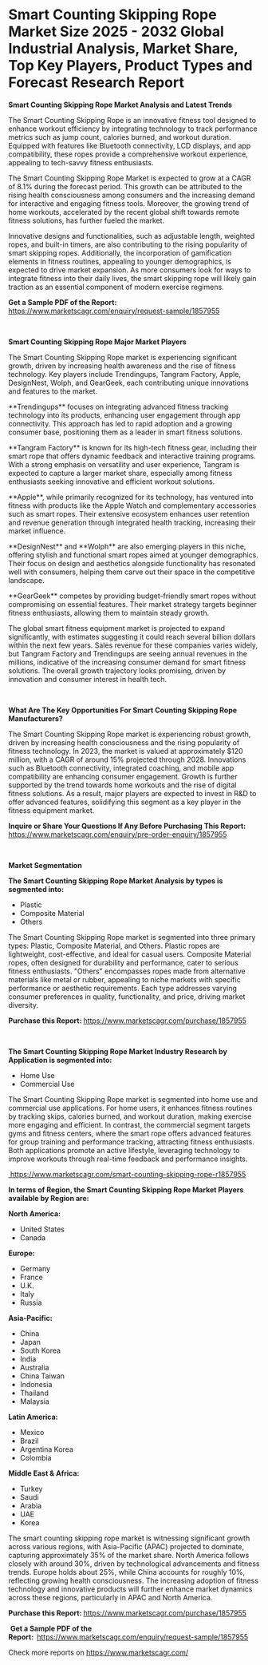 <p><h1>Smart Counting Skipping Rope Market Size 2025 - 2032 Global Industrial Analysis, Market Share, Top Key Players, Product Types and Forecast Research Report</h1></p><p><strong>Smart Counting Skipping Rope Market Analysis and Latest Trends</strong></p>
<p><p>The Smart Counting Skipping Rope is an innovative fitness tool designed to enhance workout efficiency by integrating technology to track performance metrics such as jump count, calories burned, and workout duration. Equipped with features like Bluetooth connectivity, LCD displays, and app compatibility, these ropes provide a comprehensive workout experience, appealing to tech-savvy fitness enthusiasts.</p><p>The Smart Counting Skipping Rope Market is expected to grow at a CAGR of 8.1% during the forecast period. This growth can be attributed to the rising health consciousness among consumers and the increasing demand for interactive and engaging fitness tools. Moreover, the growing trend of home workouts, accelerated by the recent global shift towards remote fitness solutions, has further fueled the market.</p><p>Innovative designs and functionalities, such as adjustable length, weighted ropes, and built-in timers, are also contributing to the rising popularity of smart skipping ropes. Additionally, the incorporation of gamification elements in fitness routines, appealing to younger demographics, is expected to drive market expansion. As more consumers look for ways to integrate fitness into their daily lives, the smart skipping rope will likely gain traction as an essential component of modern exercise regimens.</p></p>
<p><strong>Get a Sample PDF of the Report:&nbsp;</strong> <a href="https://www.marketscagr.com/enquiry/request-sample/1857955?utm_campaign=2782&utm_medium=2&utm_source=Github&utm_content=ia&utm_term=05042025&utm_id=smart-counting-skipping-rope">https://www.marketscagr.com/enquiry/request-sample/1857955</a></p>
<p>&nbsp;</p>
<p><strong>Smart Counting Skipping Rope Major Market Players</strong></p>
<p><p>The Smart Counting Skipping Rope market is experiencing significant growth, driven by increasing health awareness and the rise of fitness technology. Key players include Trendingups, Tangram Factory, Apple, DesignNest, Wolph, and GearGeek, each contributing unique innovations and features to the market.</p><p>**Trendingups** focuses on integrating advanced fitness tracking technology into its products, enhancing user engagement through app connectivity. This approach has led to rapid adoption and a growing consumer base, positioning them as a leader in smart fitness solutions.</p><p>**Tangram Factory** is known for its high-tech fitness gear, including their smart rope that offers dynamic feedback and interactive training programs. With a strong emphasis on versatility and user experience, Tangram is expected to capture a larger market share, especially among fitness enthusiasts seeking innovative and efficient workout solutions.</p><p>**Apple**, while primarily recognized for its technology, has ventured into fitness with products like the Apple Watch and complementary accessories such as smart ropes. Their extensive ecosystem enhances user retention and revenue generation through integrated health tracking, increasing their market influence.</p><p>**DesignNest** and **Wolph** are also emerging players in this niche, offering stylish and functional smart ropes aimed at younger demographics. Their focus on design and aesthetics alongside functionality has resonated well with consumers, helping them carve out their space in the competitive landscape.</p><p>**GearGeek** competes by providing budget-friendly smart ropes without compromising on essential features. Their market strategy targets beginner fitness enthusiasts, allowing them to maintain steady growth.</p><p>The global smart fitness equipment market is projected to expand significantly, with estimates suggesting it could reach several billion dollars within the next few years. Sales revenue for these companies varies widely, but Tangram Factory and Trendingups are seeing annual revenues in the millions, indicative of the increasing consumer demand for smart fitness solutions. The overall growth trajectory looks promising, driven by innovation and consumer interest in health tech.</p></p>
<p>&nbsp;</p>
<p><strong>What Are The Key Opportunities For Smart Counting Skipping Rope Manufacturers?</strong></p>
<p><p>The Smart Counting Skipping Rope market is experiencing robust growth, driven by increasing health consciousness and the rising popularity of fitness technology. In 2023, the market is valued at approximately $120 million, with a CAGR of around 15% projected through 2028. Innovations such as Bluetooth connectivity, integrated coaching, and mobile app compatibility are enhancing consumer engagement. Growth is further supported by the trend towards home workouts and the rise of digital fitness solutions. As a result, major players are expected to invest in R&D to offer advanced features, solidifying this segment as a key player in the fitness equipment market.</p></p>
<p><strong>Inquire or Share Your Questions If Any Before Purchasing This Report:</strong> <a href="https://www.marketscagr.com/enquiry/pre-order-enquiry/1857955?utm_campaign=2782&utm_medium=2&utm_source=Github&utm_content=ia&utm_term=05042025&utm_id=smart-counting-skipping-rope">https://www.marketscagr.com/enquiry/pre-order-enquiry/1857955</a></p>
<p>&nbsp;</p>
<p><strong>Market Segmentation</strong></p>
<p><strong>The Smart Counting Skipping Rope Market Analysis by types is segmented into:</strong></p>
<p><ul><li>Plastic</li><li>Composite Material</li><li>Others</li></ul></p>
<p><p>The Smart Counting Skipping Rope market is segmented into three primary types: Plastic, Composite Material, and Others. Plastic ropes are lightweight, cost-effective, and ideal for casual users. Composite Material ropes, often designed for durability and performance, cater to serious fitness enthusiasts. "Others" encompasses ropes made from alternative materials like metal or rubber, appealing to niche markets with specific performance or aesthetic requirements. Each type addresses varying consumer preferences in quality, functionality, and price, driving market diversity.</p></p>
<p><strong>Purchase this Report:&nbsp;</strong><a href="https://www.marketscagr.com/purchase/1857955?utm_campaign=2782&utm_medium=2&utm_source=Github&utm_content=ia&utm_term=05042025&utm_id=smart-counting-skipping-rope">https://www.marketscagr.com/purchase/1857955</a></p>
<p>&nbsp;</p>
<p><strong>The Smart Counting Skipping Rope Market Industry Research by Application is segmented into:</strong></p>
<p><ul><li>Home Use</li><li>Commercial Use</li></ul></p>
<p><p>The Smart Counting Skipping Rope market is segmented into home use and commercial use applications. For home users, it enhances fitness routines by tracking skips, calories burned, and workout duration, making exercise more engaging and efficient. In contrast, the commercial segment targets gyms and fitness centers, where the smart rope offers advanced features for group training and performance tracking, attracting fitness enthusiasts. Both applications promote an active lifestyle, leveraging technology to improve workouts through real-time feedback and performance insights.</p></p>
<p><a href="https://www.marketscagr.com/smart-counting-skipping-rope-r1857955?utm_campaign=2782&utm_medium=2&utm_source=Github&utm_content=ia&utm_term=05042025&utm_id=smart-counting-skipping-rope">&nbsp;https://www.marketscagr.com/smart-counting-skipping-rope-r1857955</a></p>
<p><strong>In terms of Region, the Smart Counting Skipping Rope Market Players available by Region are:</strong></p>
<p>
    <p> <strong> North America: </strong>
        <ul>
            <li>United States</li>
            <li>Canada</li>
        </ul>
        </p> 
    <p> <strong> Europe: </strong>
        <ul>
            <li>Germany</li>
            <li>France</li>
            <li>U.K.</li>
            <li>Italy</li>
            <li>Russia</li>
        </ul>
        </p> 
    <p> <strong> Asia-Pacific: </strong>
        <ul>
            <li>China</li>
            <li>Japan</li>
            <li>South Korea</li>
            <li>India</li>
            <li>Australia</li>
            <li>China Taiwan</li>
            <li>Indonesia</li>
            <li>Thailand</li>
            <li>Malaysia</li>
        </ul>
        </p> 
    <p> <strong> Latin America: </strong>
        <ul>
            <li>Mexico</li>
            <li>Brazil</li>
            <li>Argentina Korea</li>
            <li>Colombia</li>
        </ul>
        </p> 
    <p> <strong> Middle East & Africa: </strong>
        <ul>
            <li>Turkey</li>
            <li>Saudi</li>
            <li>Arabia</li>
            <li>UAE</li>
            <li>Korea</li>
        </ul>
    </p>
    </p>
<p><p>The smart counting skipping rope market is witnessing significant growth across various regions, with Asia-Pacific (APAC) projected to dominate, capturing approximately 35% of the market share. North America follows closely with around 30%, driven by technological advancements and fitness trends. Europe holds about 25%, while China accounts for roughly 10%, reflecting growing health consciousness. The increasing adoption of fitness technology and innovative products will further enhance market dynamics across these regions, particularly in APAC and North America.</p></p>
<p><strong>Purchase this Report: </strong><a href="https://www.marketscagr.com/purchase/1857955?utm_campaign=2782&utm_medium=2&utm_source=Github&utm_content=ia&utm_term=05042025&utm_id=smart-counting-skipping-rope">https://www.marketscagr.com/purchase/1857955</a></p>
<p>&nbsp;<strong>Get a Sample PDF of the Report:&nbsp;&nbsp;</strong><a href="https://www.marketscagr.com/enquiry/request-sample/1857955?utm_campaign=2782&utm_medium=2&utm_source=Github&utm_content=ia&utm_term=05042025&utm_id=smart-counting-skipping-rope">https://www.marketscagr.com/enquiry/request-sample/1857955</a></p>
<p><strong></strong></p>
<p>Check more reports on <a href="https://www.marketscagr.com/?utm_campaign=2782&utm_medium=2&utm_source=Github&utm_content=ia&utm_term=05042025&utm_id=smart-counting-skipping-rope">https://www.marketscagr.com/</a></p>
